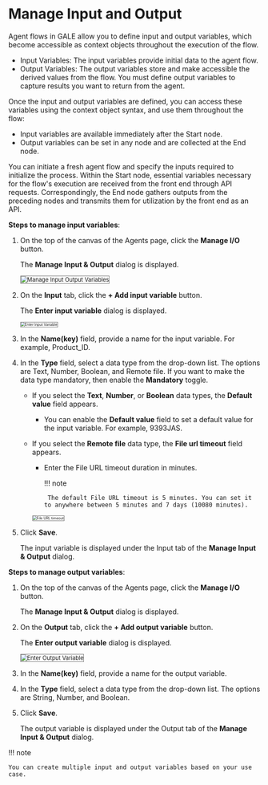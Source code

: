 # Manage Input and Output

Agent flows in GALE allow you to define input and output variables, which become accessible as context objects throughout the execution of the flow.

* Input Variables: The input variables provide initial data to the agent flow. 
* Output Variables: The output variables store and make accessible the derived values from the flow. You must define output variables to capture results you want to return from the agent.

Once the input and output variables are defined, you can access these variables using the context object syntax, and use them throughout the flow:

* Input variables are available immediately after the Start node.
* Output variables can be set in any node and are collected at the End node.

You can initiate a fresh agent flow and specify the inputs required to initialize the process. Within the Start node, essential variables necessary for the flow's execution are received from the front end through API requests. Correspondingly, the End node gathers outputs from the preceding nodes and transmits them for utilization by the front end as an API.


**Steps to manage input variables**:

1. On the top of the canvas of the Agents page, click the **Manage I/O** button.

    The **Manage Input & Output** dialog is displayed.

    <img src="../images/manage-input-output-variables.png" alt="Manage Input Output Variables" title="Manage Input Output Variables" style="border: 1px solid gray; zoom:80%;">

1. On the **Input** tab, click the **+ Add input variable** button.

    The **Enter input variable** dialog is displayed.

    <img src="../images/enter-input-variable.png" alt="Enter Input Variable" title="Enter Input Variable" style="border: 1px solid gray; zoom:50%;">

1. In the **Name(key)** field, provide a name for the input variable. For example, Product_ID.
2. In the **Type** field, select a data type from the drop-down list. 
The options are Text, Number, Boolean, and Remote file. 
If you want to make the data type mandatory, then enable the **Mandatory** toggle.
    *  If you select the **Text**, **Number**, or **Boolean** data types, the **Default value** field appears.
        * You can enable the **Default value** field to set a default value for the input variable. For example, 9393JAS.
    
    *  If you select the **Remote file** data type, the **File url timeout** field appears.
        *  Enter the File URL timeout duration in minutes.
            
            !!! note

                The default File URL timeout is 5 minutes. You can set it to anywhere between 5 minutes and 7 days (10080 minutes).
                          
         <img src="../images/url-timeout.png" alt="File URL timeout" title="File URL timeout" style="border: 1px solid gray; zoom:50%;">


3. Click **Save**.

    The input variable is displayed under the Input tab of the **Manage Input & Output** dialog.

**Steps to manage output variables**:

1. On the top of the canvas of the Agents page, click the **Manage I/O** button.

    The **Manage Input & Output** dialog is displayed.

1. On the **Output** tab, click the **+ Add output variable** button.

    The **Enter output variable** dialog is displayed.

    <img src="../images/enter-output-variable.png" alt="Enter Output Variable" title="Enter Output Variable" style="border: 1px solid gray; zoom:80%;">

1. In the **Name(key)** field, provide a name for the output variable.
2. In the **Type** field, select a data type from the drop-down list.
The options are String, Number, and Boolean.
3. Click **Save**. 

    The output variable is displayed under the Output tab of the **Manage Input & Output** dialog.

!!! note

    You can create multiple input and output variables based on your use case.

